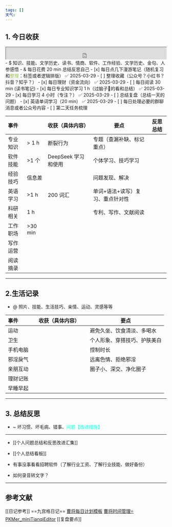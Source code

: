 ```yaml
---
tags: []
天气:
---
```


## 1. 今日收获

<div style=" width: 100%;  height:40;overflow: hidden; "><iframe src="https://widget.pkmer.cn/free/miniTianqi?user=a2e5899e-975e-4457-afd4-ec3ff7dcbc90&select-theme=ta&theme=%E6%A0%B7%E5%BC%8F4&input-text=&theme-color=%2350F9FFFF&select-icon=durian" allow="fullscreen" style=" height: 100%; width: 100%;"></iframe></div>
- $ 知识、技能、文学历史、读书、情商、软件、工作经验、文学历史、金句、人参感悟
- & 每日花费 20 min 总结反思自己 
- [x] 每日点几下漫游笔记（随机复习和<font color="#9bbb59">整理</font>：标签或者逻辑排版） ✅ 2025-03-29
- [ ] 整理收藏（公众号？小红书？抖音？知乎？）
- [x] 每日理财（资金流向） ✅ 2025-03-29
- [ ] 每日阅读 30 min (读书笔记)
- [x] 每日专业知识学习 1 h（过脑子🧠的看和总结） ✅ 2025-03-29
- [x] 每日学习 4 小时（专注？） ✅ 2025-03-29
- [ ] 总结复盘（总结一天的问题）
- [x] 英语单词学习（20 min） ✅ 2025-03-29
- [ ] 每日处理必要的群聊消息或者公众号内容 
- [ ] 第二天任务梳理

| 事件   |          | 收获（具体内容）       | 要点                | 反思总结 |
| :--- | -------- | :------------- | ----------------- | ---- |
| 专业知识 | \> 1 h   | 断裂行为           | 专题（查漏补缺、标记重点）     |      |
| 软件技能 | \>1 个    | DeepSeek 学习和使用 | 个体学习、技巧学习         |      |
| 经验技巧 | 信息差      |                | 问题发现、解决           |      |
| 英语学习 | \>1 h    | 200 词汇         | 单词+语法+读写）复习、重点针对性 |      |
| 科研相关 | 1 h      |                | 专利、写作、文献阅读        |      |
| 工作职场 | \>30 min |                |                   |      |
| 写作运营 |          |                |                   |      |
| 阅读摘录 |          |                |                   |      |

---
## 2.生活记录
- @  照片、技能、生活技巧、亲情、运动、灵感等等

| 事件   |     | 收获（具体内容） |     | 要点             |
| :--- | --- | :------- | --- | -------------- |
| 运动   |     |          |     | 避免久坐、饮食清淡、多喝水  |
| 卫生   |     |          |     | 个人形象、穿搭技巧、护肤美白 |
| 手机电脑 |     |          |     | 控制时长           |
| 邪淫戾气 |     |          |     | 远离色情、拒绝邪淫      |
| 亲朋互动 |     |          |     | 圈子小、深交、净化圈子    |
| 理财记账 |     |          |     |                |
| 早睡早起 |     |          |     |                |

---
## 3. 总结反思
- ~ 坏习惯、坏毛病、错事、<font color="#00ffdc">问题【改进措施】</font>
---
- [[个人问题总结和反思改进汇集]]
- [[个人总结看板]]

- 有事没事看看招聘软件（了解行业工资、了解行业技能、做好备份）
- 如何录音转文字？

---
## 参考文献

[[日记参考]] ==九宫格日记==
[曹将每日计划模板](https://mp.weixin.qq.com/s/8LYri0lvPV5Y8snHqvpJ5g)
[曹将时间管理⭐](https://mp.weixin.qq.com/s/Z8l7B5iOoCGtjP_KvMjMxA)
[PKMer_miniTianqiEditor](https://pkmer.cn/products/widget/miniTianqiEditor/)
[[复盘要点]]





